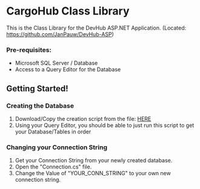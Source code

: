 # CargoHub Class Library
This is the Class Library for the DevHub ASP.NET Application. (Located: https://github.com/JanPauw/DevHub-ASP)

<h3>Pre-requisites:</h3>
<ul>
  <li>Microsoft SQL Server / Database</li>
  <li>Access to a Query Editor for the Database</li>
</ul>

<h2>Getting Started!</h2>
<h3>Creating the Database</h3>
<ol>
  <li>Download/Copy the creation script from the file: 
    <a href='https://github.com/JanPauw/DevHub-ClassLib/blob/master/CargoHub-Creation-Script.sql'>HERE</a>
  </li>
  <li>Using your Query Editor, you should be able to just run this script to get your Database/Tables in order</li>
</ol>

<h3>Changing your Connection String</h3>
<ol>
<li>Get your Connection String from your newly created database.</li>
<li>Open the "Connection.cs" file.</li>
<li>Change the Value of "YOUR_CONN_STRING" to your own new connection string.</li>
</ol>

